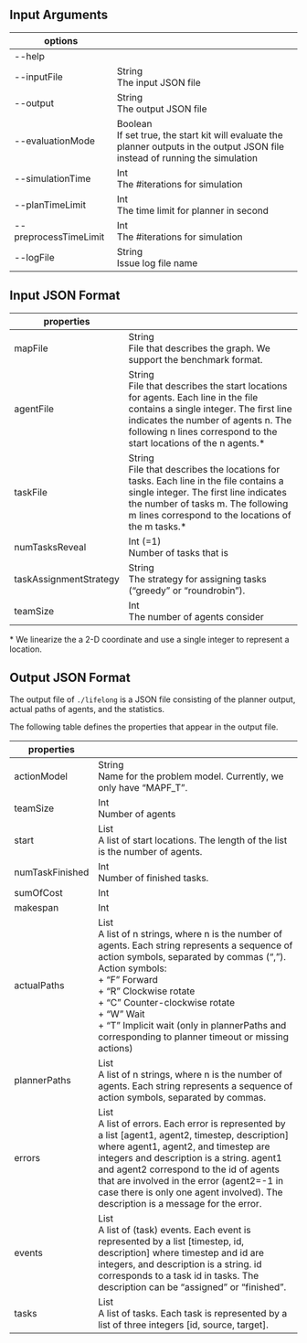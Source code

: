 ## Input Arguments

| options               |                                                                                                                                        |
|-----------------------|----------------------------------------------------------------------------------------------------------------------------------------|
| --help                |                                                                                                                                        |
| --inputFile           | String <br /> The input JSON file                                                                                                      |
| --output              | String  <br /> The output JSON file                                                                                                    |
| --evaluationMode      | Boolean  <br /> If set true, the start kit will evaluate the planner outputs in the output JSON file instead of running the simulation |
| --simulationTime      | Int <br /> The #iterations for simulation                                                                                              |
| --planTimeLimit       | Int <br /> The time limit for planner in second                                                                                        |
| --preprocessTimeLimit | Int <br /> The #iterations for simulation                                                                                              |
| --logFile             | String  <br /> Issue log file name                                                                                                     |

## Input JSON Format


| properties             |                                                                                                                                                                                                                                                |
|------------------------|------------------------------------------------------------------------------------------------------------------------------------------------------------------------------------------------------------------------------------------------|
| mapFile                | String <br /> File that describes the graph. We support the benchmark format.                                                                                                                                                                  |
| agentFile              | String <br /> File that describes the start locations for agents.  Each line in the file contains a single integer. The first line indicates the number of agents n. The following n lines correspond to the start locations of the n agents.* |
| taskFile               | String <br /> File that describes the locations for tasks.  Each line in the file contains a single integer. The first line indicates the number of tasks m. The following m lines correspond to the locations of the m tasks.\*               |
| numTasksReveal         | Int (=1) <br /> Number of tasks that is                                                                                                                                                                                                        |
| taskAssignmentStrategy | String <br /> The strategy for assigning tasks (“greedy” or “roundrobin”).                                                                                                                                                                     |
| teamSize               | Int <br /> The number of agents consider                                                                                                                                                                                                       |


\* We linearize the a 2-D coordinate and use a single integer to represent a location. 

## Output JSON Format

The output file of `./lifelong` is a JSON file consisting of the planner output, actual paths of agents, and the statistics.

The following table defines the properties that appear in the output file.

| properties      |                                                                                                                                                                                                                                                                                                                                                                                 |
|-----------------|---------------------------------------------------------------------------------------------------------------------------------------------------------------------------------------------------------------------------------------------------------------------------------------------------------------------------------------------------------------------------------|
| actionModel     | String <br /> Name for the problem model. Currently, we only have “MAPF_T”.                                                                                                                                                                                                                                                                                                     |
| teamSize        | Int <br /> Number of agents                                                                                                                                                                                                                                                                                                                                                     |
| start           | List <br />A list of start locations. The length of the list is the number of agents.                                                                                                                                                                                                                                                                                           |
| numTaskFinished | Int <br />Number of finished tasks.                                                                                                                                                                                                                                                                                                                                             |
| sumOfCost       | Int <br />                                                                                                                                                                                                                                                                                                                                                                      |
| makespan        | Int      <br />                                                                                                                                                                                                                                                                                                                                                                 |
| actualPaths     | List <br /> A list of n strings, where n is the number of agents. Each string represents a sequence of action symbols, separated by commas (“,”).<br />  Action symbols: <br />+ “F”  Forward <br />+ “R” Clockwise rotate <br /> + “C” Counter-clockwise rotate <br />+ “W” Wait <br /> + “T” Implicit wait (only in plannerPaths and corresponding to planner timeout or missing actions) |
| plannerPaths    | List<br /> A list of n strings, where n is the number of agents. Each string represents a sequence of action symbols, separated by commas.                                                                                                                                                                                                                                      |
| errors          | List <br />A list of errors. Each error is represented by a list [agent1, agent2, timestep, description] where agent1, agent2, and timestep are integers and description is a string. agent1 and agent2 correspond to the id of agents that are involved in the error (agent2=-1 in case there is only one agent involved). The description is a message for the error.         |
| events          | List <br />A list of (task) events. Each event is represented by a list [timestep, id, description] where timestep and id are integers, and description is a string. id corresponds to a task id in tasks. The description can be “assigned” or “finished”.                                                                                                                     |
| tasks           | List <br />A list of tasks. Each task is represented by a list of three integers [id, source, target].                                                                                                                                                                                                                                                                          |

